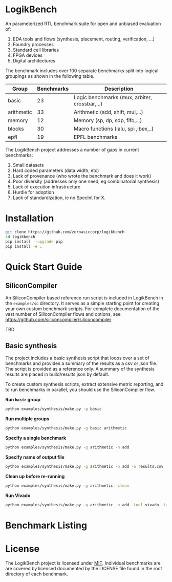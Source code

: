 LogikBench
==========================================================

An parameterized RTL benchmark suite for open and unbiased evaluation of:

1. EDA tools and flows (synthesis, placement, routing, verification, ...)
2. Foundry processes
3. Standard cell libraries
4. FPGA devices
5. Digital architectures

The benchmark includes over 100 separate benchmarks split into logical groupings as shown in the following table.

| Group      | Benchmarks | Description|
|------------|------------|------------|
| basic      | 23         | Logic benchmarks (mux, arbiter, crossbar,...)
| arithmetic | 33         | Arithmetic (add, shift, mul,...)
| memory     | 12         | Memory (sp, dp, sdp, fifo,...)
| blocks     | 30         | Macro functions (ialu, spi ,ibex,..)
| epfl       | 19         | EPFL benchmarks

The LogikBench project addresses a number of gaps in current benchmarks:
 1. Small datasets
 2. Hard coded parameters (data width, etc)
 3. Lack of provenance (who wrote the benchmark and does it work)
 4. Poor diversity (addresses only one need, eg combinatorial synthesis)
 5. Lack of execution infrastructure
 6. Hurdle for adoption
 7. Lack of standardization, ie no SpecInt for X.

# Installation

```bash
git clone https://github.com/zeroasiccorp/logikbench
cd logikbench
pip install --upgrade pip
pip install -e .
```

# Quick Start Guide

## SiliconCompiler
An SiliconCompiler based reference run script is included in LogikBench in the `examples/sc` directory. It serves as a simple starting point for creating your own custom benchmark scripts. For complete documentation of the vast number of SiliconCompiler flows and options,  see https://github.com/siliconcompiler/siliconcompiler

TBD

## Basic synthesis

The project includes a basic synthesis script that loops over a set of benchmarks and provides a summary of the results as a csv or json file. The script is provided as a reference only. A summary of the synthesis results are placed in build/results.json by default.

To create custom synthesis scripts, extract extensive metric reporting, and to run benchmarks in parallel, you should use the SiliconCompiler flow.

**Run `basic` group**
```sh
python examples/synthesis/make.py -g basic
```

**Run multiple groups**
```sh
python examples/synthesis/make.py -g basic arithmetic
```

**Specify a single benchmark**
```sh
python examples/synthesis/make.py -g arithmetic -n add
```

**Specify name of output file**
```sh
python examples/synthesis/make.py -g arithmetic -n add -o results.csv
```

**Clean up before re-running**
```sh
python examples/synthesis/make.py -g arithmetic -clean
```

**Run Vivado**
```sh
python examples/synthesis/make.py -g arithmetic -n add -tool vivado -target xc7s50csga324-1
```

# Benchmark Listing

# License

The LogikBench project is licensed under [MIT](LICENSE). Individual benchmarks are  are covered by licensed documented by the LICENSE file found in the root directory of each benchmark.
